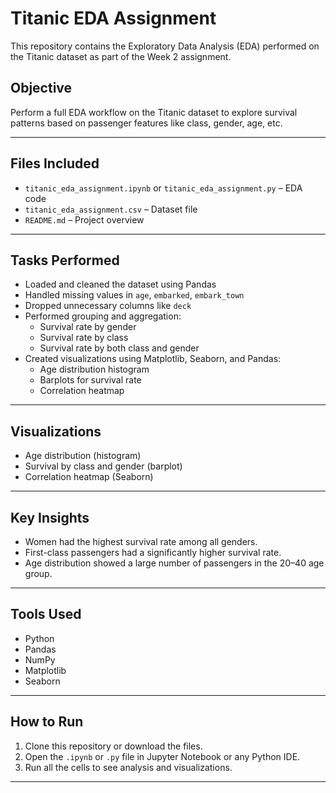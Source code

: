 # Titanic EDA Assignment

This repository contains the Exploratory Data Analysis (EDA) performed on the Titanic dataset as part of the Week 2 assignment.

## Objective

Perform a full EDA workflow on the Titanic dataset to explore survival patterns based on passenger features like class, gender, age, etc.

---

## Files Included

- `titanic_eda_assignment.ipynb` or `titanic_eda_assignment.py` – EDA code
- `titanic_eda_assignment.csv` – Dataset file
- `README.md` – Project overview

---

## Tasks Performed

- Loaded and cleaned the dataset using Pandas
- Handled missing values in `age`, `embarked`, `embark_town`
- Dropped unnecessary columns like `deck`
- Performed grouping and aggregation:
  - Survival rate by gender
  - Survival rate by class
  - Survival rate by both class and gender
- Created visualizations using Matplotlib, Seaborn, and Pandas:
  - Age distribution histogram
  - Barplots for survival rate
  - Correlation heatmap

---

## Visualizations

- Age distribution (histogram)
- Survival by class and gender (barplot)
- Correlation heatmap (Seaborn)

---

## Key Insights

- Women had the highest survival rate among all genders.
- First-class passengers had a significantly higher survival rate.
- Age distribution showed a large number of passengers in the 20–40 age group.

---

## Tools Used

- Python
- Pandas
- NumPy
- Matplotlib
- Seaborn

---

## How to Run

1. Clone this repository or download the files.
2. Open the `.ipynb` or `.py` file in Jupyter Notebook or any Python IDE.
3. Run all the cells to see analysis and visualizations.

---
